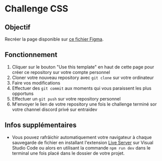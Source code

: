 # Challenge CSS

## Objectif

Recréer la page disponible sur [ce fichier Figma](https://www.figma.com/design/QzLJkbu8BEtII3kk7tmjJg/CSS-Challenge?node-id=0-1&t=ePyKSmP4eYZ3O5VW-1).

## Fonctionnement

1. Cliquer sur le bouton "Use this template" en haut de cette page pour créer ce repository sur votre compte personnel
2. Cloner votre nouveau repository avec `git clone` sur votre ordinateur
3. Faire vos modifications
4. Effectuer des `git commit` aux moments qui vous paraissent les plus opportuns
5. Effectuer un `git push` sur votre repository personnel
6. M'envoyer le lien de votre repository une fois le challenge terminé sor votre channel discord privé sur entraidev

## Infos supplémentaires

- Vous pouvez rafrâichir automatiquement votre navigateur à chaque sauvegarde de fichier en installant l'extension [Live Server](https://marketplace.visualstudio.com/items?itemName=ritwickdey.LiveServer) sur Visual Studio Code ou alors en utilisant la commande `npm run dev` dans le terminal une fois placé dans le dossier de votre projet.

